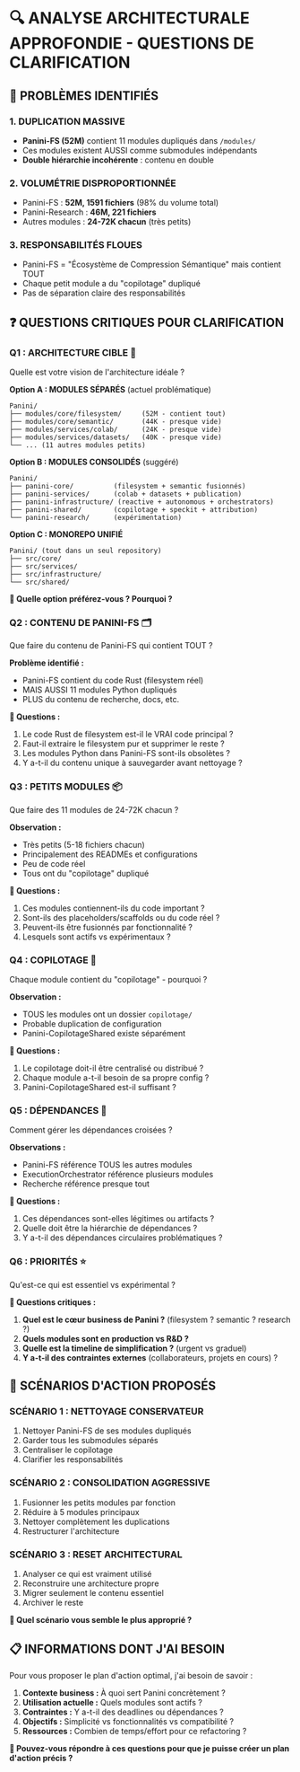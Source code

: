 # 🔍 ANALYSE ARCHITECTURALE APPROFONDIE - QUESTIONS DE CLARIFICATION

## 🚨 PROBLÈMES IDENTIFIÉS

### 1. **DUPLICATION MASSIVE**
- **Panini-FS (52M)** contient 11 modules dupliqués dans `/modules/`
- Ces modules existent AUSSI comme submodules indépendants
- **Double hiérarchie incohérente** : contenu en double

### 2. **VOLUMÉTRIE DISPROPORTIONNÉE**
- Panini-FS : **52M, 1591 fichiers** (98% du volume total)
- Panini-Research : **46M, 221 fichiers** 
- Autres modules : **24-72K chacun** (très petits)

### 3. **RESPONSABILITÉS FLOUES**
- Panini-FS = "Écosystème de Compression Sémantique" mais contient TOUT
- Chaque petit module a du "copilotage" dupliqué
- Pas de séparation claire des responsabilités

## ❓ QUESTIONS CRITIQUES POUR CLARIFICATION

### **Q1 : ARCHITECTURE CIBLE** 🎯
Quelle est votre vision de l'architecture idéale ?

**Option A : MODULES SÉPARÉS** (actuel problématique)
```
Panini/
├── modules/core/filesystem/     (52M - contient tout)
├── modules/core/semantic/       (44K - presque vide)
├── modules/services/colab/      (24K - presque vide)
├── modules/services/datasets/   (40K - presque vide)
└── ... (11 autres modules petits)
```

**Option B : MODULES CONSOLIDÉS** (suggéré)
```
Panini/
├── panini-core/          (filesystem + semantic fusionnés)
├── panini-services/      (colab + datasets + publication)
├── panini-infrastructure/ (reactive + autonomous + orchestrators)
├── panini-shared/        (copilotage + speckit + attribution)
└── panini-research/      (expérimentation)
```

**Option C : MONOREPO UNIFIÉ**
```
Panini/ (tout dans un seul repository)
├── src/core/
├── src/services/
├── src/infrastructure/
└── src/shared/
```

**🤔 Quelle option préférez-vous ? Pourquoi ?**

### **Q2 : CONTENU DE PANINI-FS** 🗂️
Que faire du contenu de Panini-FS qui contient TOUT ?

**Problème identifié :**
- Panini-FS contient du code Rust (filesystem réel)
- MAIS AUSSI 11 modules Python dupliqués
- PLUS du contenu de recherche, docs, etc.

**🤔 Questions :**
1. Le code Rust de filesystem est-il le VRAI code principal ?
2. Faut-il extraire le filesystem pur et supprimer le reste ?
3. Les modules Python dans Panini-FS sont-ils obsolètes ?
4. Y a-t-il du contenu unique à sauvegarder avant nettoyage ?

### **Q3 : PETITS MODULES** 📦
Que faire des 11 modules de 24-72K chacun ?

**Observation :** 
- Très petits (5-18 fichiers chacun)
- Principalement des READMEs et configurations
- Peu de code réel
- Tous ont du "copilotage" dupliqué

**🤔 Questions :**
1. Ces modules contiennent-ils du code important ?
2. Sont-ils des placeholders/scaffolds ou du code réel ?
3. Peuvent-ils être fusionnés par fonctionnalité ?
4. Lesquels sont actifs vs expérimentaux ?

### **Q4 : COPILOTAGE** 🤖
Chaque module contient du "copilotage" - pourquoi ?

**Observation :**
- TOUS les modules ont un dossier `copilotage/`
- Probable duplication de configuration
- Panini-CopilotageShared existe séparément

**🤔 Questions :**
1. Le copilotage doit-il être centralisé ou distribué ?
2. Chaque module a-t-il besoin de sa propre config ?
3. Panini-CopilotageShared est-il suffisant ?

### **Q5 : DÉPENDANCES** 🔗
Comment gérer les dépendances croisées ?

**Observations :**
- Panini-FS référence TOUS les autres modules
- ExecutionOrchestrator référence plusieurs modules
- Recherche référence presque tout

**🤔 Questions :**
1. Ces dépendances sont-elles légitimes ou artifacts ?
2. Quelle doit être la hiérarchie de dépendances ?
3. Y a-t-il des dépendances circulaires problématiques ?

### **Q6 : PRIORITÉS** ⭐
Qu'est-ce qui est essentiel vs expérimental ?

**🤔 Questions critiques :**
1. **Quel est le cœur business de Panini ?** (filesystem ? semantic ? research ?)
2. **Quels modules sont en production vs R&D ?**
3. **Quelle est la timeline de simplification ?** (urgent vs graduel)
4. **Y a-t-il des contraintes externes** (collaborateurs, projets en cours) ?

## 🎯 SCÉNARIOS D'ACTION PROPOSÉS

### **SCÉNARIO 1 : NETTOYAGE CONSERVATEUR**
1. Nettoyer Panini-FS de ses modules dupliqués
2. Garder tous les submodules séparés
3. Centraliser le copilotage
4. Clarifier les responsabilités

### **SCÉNARIO 2 : CONSOLIDATION AGGRESSIVE**
1. Fusionner les petits modules par fonction
2. Réduire à 5 modules principaux
3. Nettoyer complètement les duplications
4. Restructurer l'architecture

### **SCÉNARIO 3 : RESET ARCHITECTURAL**
1. Analyser ce qui est vraiment utilisé
2. Reconstruire une architecture propre
3. Migrer seulement le contenu essentiel
4. Archiver le reste

**🤔 Quel scénario vous semble le plus approprié ?**

## 📋 INFORMATIONS DONT J'AI BESOIN

Pour vous proposer le plan d'action optimal, j'ai besoin de savoir :

1. **Contexte business :** À quoi sert Panini concrètement ?
2. **Utilisation actuelle :** Quels modules sont actifs ?
3. **Contraintes :** Y a-t-il des deadlines ou dépendances ?
4. **Objectifs :** Simplicité vs fonctionnalités vs compatibilité ?
5. **Ressources :** Combien de temps/effort pour ce refactoring ?

**🎯 Pouvez-vous répondre à ces questions pour que je puisse créer un plan d'action précis ?**